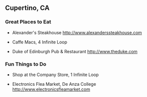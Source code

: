 ## Cupertino, CA

### Great Places to Eat

- Alexander's Steakhouse
http://www.alexanderssteakhouse.com

- Caffe Macs, 4 Infinite Loop

- Duke of Edinburgh Pub & Restaurant
http://www.theduke.com

### Fun Things to Do

- Shop at the Company Store, 1 Infinite Loop

- Electronics Flea Market, De Anza College
http://www.electronicsfleamarket.com
